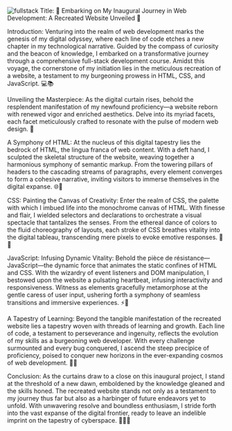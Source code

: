 ![fullstack](https://github.com/Ponkavin-R/Project-Circle-Template/assets/154010510/af39ce7f-6d6b-4c92-8d9b-22348923838b)
Title: 🚀 Embarking on My Inaugural Journey in Web Development: A Recreated Website Unveiled 🎨

Introduction:
Venturing into the realm of web development marks the genesis of my digital odyssey, where each line of code etches a new chapter in my technological narrative. Guided by the compass of curiosity and the beacon of knowledge, 
I embarked on a transformative journey through a comprehensive full-stack development course. Amidst this voyage, the cornerstone of my initiation lies in the meticulous recreation of a website, a testament to my burgeoning prowess in HTML, CSS, and JavaScript. 💻📚

Unveiling the Masterpiece:
As the digital curtain rises, behold the resplendent manifestation of my newfound proficiency—a website reborn with renewed vigor and enriched aesthetics.
Delve into its myriad facets, each facet meticulously crafted to resonate with the pulse of modern web design. 🌟

A Symphony of HTML:
At the nucleus of this digital tapestry lies the bedrock of HTML, the lingua franca of web content. With a deft hand, I sculpted the skeletal structure of the website, weaving together a harmonious symphony of semantic markup. 
From the towering pillars of headers to the cascading streams of paragraphs, every element converges to form a cohesive narrative, inviting visitors to immerse themselves in the digital expanse. 🌐📝

CSS: Painting the Canvas of Creativity:
Enter the realm of CSS, the palette with which I imbued life into the monochrome canvas of HTML. 
With finesse and flair, I wielded selectors and declarations to orchestrate a visual spectacle that tantalizes the senses. 
From the ethereal dance of colors to the fluid choreography of layouts, each stroke of CSS breathes vitality into the digital tableau, transcending mere pixels to evoke emotive responses. 🎨✨

JavaScript: Infusing Dynamic Vitality:
Behold the pièce de résistance—JavaScript—the dynamic force that animates the static confines of HTML and CSS. 
With the wizardry of event listeners and DOM manipulation, I bestowed upon the website a pulsating heartbeat, infusing interactivity and responsiveness.
Witness as elements gracefully metamorphose at the gentle caress of user input, ushering forth a symphony of seamless transitions and immersive experiences. ⚡🔧

A Tapestry of Learning:
Beyond the tangible manifestation of the recreated website lies a tapestry woven with threads of learning and growth. 
Each line of code, a testament to perseverance and ingenuity, reflects the evolution of my skills as a burgeoning web developer. 
With every challenge surmounted and every bug conquered, I ascend the steep precipice of proficiency, poised to conquer new horizons in the ever-expanding cosmos of web development. 🌱💡

Conclusion:
As the curtains draw to a close on this inaugural project, I stand at the threshold of a new dawn, emboldened by the knowledge gleaned and the skills honed. 
The recreated website stands not only as a testament to my journey thus far but also as a harbinger of future endeavors yet to unfold. With unwavering resolve and boundless enthusiasm, I stride forth into the vast expanse of the digital frontier, ready to leave an indelible imprint on the tapestry of cyberspace. 🚀🌐🎉
